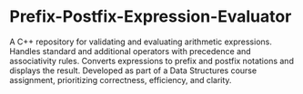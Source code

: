 # Prefix-Postfix-Expression-Evaluator
A C++ repository for validating and evaluating arithmetic expressions. Handles standard and additional operators with precedence and associativity rules. Converts expressions to prefix and postfix notations and displays the result. Developed as part of a Data Structures course assignment, prioritizing correctness, efficiency, and clarity.

